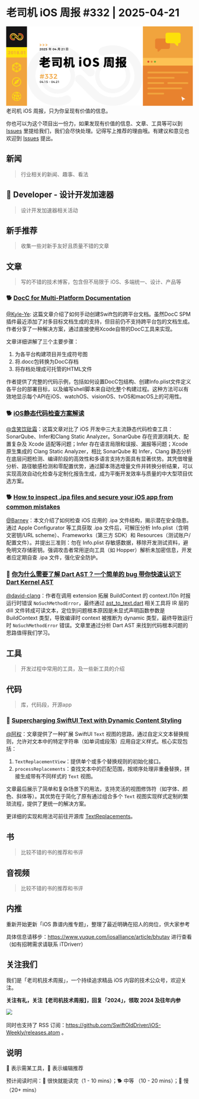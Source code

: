 # 老司机 iOS 周报 #332 | 2025-04-21

![ios-weekly](https://github.com/SwiftOldDriver/iOS-Weekly/blob/master/assets/weekly-header/332.jpg?raw=true)
老司机 iOS 周报，只为你呈现有价值的信息。

你也可以为这个项目出一份力，如果发现有价值的信息、文章、工具等可以到 [Issues](https://github.com/SwiftOldDriver/iOS-Weekly/issues) 里提给我们，我们会尽快处理。记得写上推荐的理由哦。有建议和意见也欢迎到 [Issues](https://github.com/SwiftOldDriver/iOS-Weekly/issues) 提出。

## 新闻

> 行业相关的新闻、趣事、看法

##  Developer - 设计开发加速器

> 设计开发加速器相关活动

## 新手推荐

> 收集一些对新手友好且质量不错的文章

## 文章

> 写的不错的技术博客，包含但不局限于 iOS、多端统一、设计、产品等

### 🐕 [DocC for Multi-Platform Documentation](https://alexanderweiss.dev/blog/2025-03-09-docc-for-multi-platform-documentation)

[@Kyle-Ye](https://github.com/Kyle-Ye): 这篇文章介绍了如何手动创建Swift包的跨平台文档。虽然DocC SPM插件最近添加了对多目标文档生成的支持，但目前仍不支持跨平台包的文档生成。作者分享了一种解决方案，通过直接使用Xcode自带的DocC工具来实现。

文章详细讲解了三个主要步骤：
1. 为各平台构建项目并生成符号图
2. 将.docc包转换为DocC存档
3. 将存档处理成可托管的HTML文件

作者提供了完整的代码示例，包括如何设置DocC包结构、创建Info.plist文件定义各平台的部署目标，以及编写shell脚本来自动化整个构建过程。这种方法可以有效地显示每个API在iOS、watchOS、visionOS、tvOS和macOS上的可用性。

### 🐕 [iOS静态代码检查方案解读](https://mp.weixin.qq.com/s/yYmwuD3wl77Je4m1zFGfWQ)

[@含笑饮砒霜](https://weibo.com/chinafishnews/)：这篇文章对比了 iOS 开发中三大主流静态代码检查工具：SonarQube、Infer和Clang Static Analyzer。SonarQube 存在资源消耗大、配置复杂及 Xcode 适配等问题；Infer 存在语言局限和误报、漏报等问题；Xcode 原生集成的 Clang Static Analyzer，相比 SonarQube 和 Infer，Clang 静态分析在底层问题检测、编译阶段的高效性和多语言支持方面具有显著优势。其凭借增量分析、路径敏感检测和零配置优势，通过脚本筛选增量文件并转换分析结果，可以实现高效自动化检查与定制化报告生成，成为平衡开发效率与质量的中大型项目优选方案。

### 🐕 [How to inspect .ipa files and secure your iOS app from common mistakes](https://www.artemnovichkov.com/blog/how-to-inspect-ipa-files)

[@Barney](https://github.com/BarneyZhaoooo)：本文介绍了如何检查 iOS 应用的 .ipa 文件结构，揭示潜在安全隐患。通过 Apple Configurator 等工具获取 .ipa 文件后，可解压分析 Info.plist（含明文密钥/URL scheme）、Frameworks（第三方 SDK）和 Resources（测试账户/配置文件）。并提出三准则：勿在 Info.plist 存敏感数据，移除开发测试资料，避免明文存储密钥。强调攻击者常用逆向工具（如 Hopper）解析未加密信息，开发者应定期自查 .ipa 文件，强化安全防护。

### 🐎 [你为什么需要了解 Dart AST？一个简单的 bug 带你快速认识下 Dart Kernel AST](https://mp.weixin.qq.com/s/DgC0C3U9-9u8KFeM4Ud6mw)

[@david-clang](https://github.com/david-clang)：作者在调用 extension 拓展 BuildContext 的 context.l10n 时报运行时错误 `NoSuchMethodError`，最终通过 [ast_to_text.dart](https://github.com/dart-lang/sdk/blob/ee32a22712b64006b98a3923ff77f4d9476e2f84/pkg/kernel/lib/text/ast_to_text.dart#L5) 相关工具将 IR 层的 dill 文件转成可读文本，定位到问题根本原因是未显式声明函数参数是 BuildContext 类型，导致编译时 context 被推断为 dynamic 类型，最终导致运行时 `NoSuchMethodError` 错误。文章里通过分析 Dart AST 来找到代码根本问题的思路值得我们学习。

## 工具

> 开发过程中常用的工具，及一些新工具的介绍

## 代码

> 库，代码段，开源app

### 🐎 [Supercharging SwiftUI Text with Dynamic Content Styling](https://danielsaidi.com/blog/2025/04/08/supercharging-swiftui-text-with-dynamic-content-styling)

[@阿权](https://github.com/bqlin)：文章提供了一种扩展 SwiftUI `Text` 视图的思路，通过自定义文本替换规则，允许对文本中的特定字符串（如单词或段落）应用自定义样式。核心实现包括：

1. `TextReplacementView`：提供单个或多个替换规则的初始化接口。
2. `processReplacements`：查找文本中的匹配范围，按顺序处理非重叠替换，拼接生成带有不同样式的 `Text` 视图。

文章最后展示了简单和复杂场景下的用法，支持灵活的视图修饰符（如字体、颜色、斜体等）。其优势在于简化了原有通过组合多个 `Text` 视图实现样式定制的繁琐流程，提供了更统一的解决方案。

更详细的实现和用法可前往开源库 [TextReplacements](https://github.com/danielsaidi/TextReplacements)。

## 书

> 比较不错的书的推荐和书评

## 音视频

> 比较不错的书的推荐和书评

## 内推

重新开始更新「iOS 靠谱内推专题」，整理了最近明确在招人的岗位，供大家参考

具体信息请移步：https://www.yuque.com/iosalliance/article/bhutav 进行查看（如有招聘需求请联系 iTDriverr）

## 关注我们

我们是「老司机技术周报」，一个持续追求精品 iOS 内容的技术公众号，欢迎关注。

**关注有礼，关注【老司机技术周报】，回复「2024」，领取 2024 及往年内参**

![](https://github.com/SwiftOldDriver/iOS-Weekly/blob/master/assets/qrcode_for_wechat.jpg?raw=true)

同时也支持了 RSS 订阅：https://github.com/SwiftOldDriver/iOS-Weekly/releases.atom 。

## 说明

🚧 表示需某工具，🌟 表示编辑推荐

预计阅读时间：🐎 很快就能读完（1 - 10 mins）；🐕 中等 （10 - 20 mins）；🐢 慢（20+ mins）
